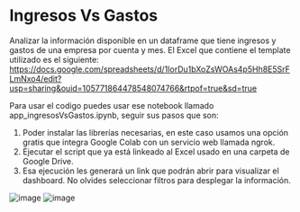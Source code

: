 # Ingresos Vs Gastos
Analizar la información disponible en un dataframe que tiene ingresos y gastos de una empresa por cuenta y mes.
El Excel que contiene el template utilizado es el siguiente:
https://docs.google.com/spreadsheets/d/1IorDu1bXoZsWOAs4p5Hh8E5SrFLmNxo4/edit?usp=sharing&ouid=105771864478548074766&rtpof=true&sd=true

Para usar el codigo puedes usar ese notebook llamado app_ingresosVsGastos.ipynb, seguir sus pasos que son:
1. Poder instalar las librerías necesarias, en este caso usamos una opción gratis que integra Google Colab con un servicio web llamada ngrok.
2. Ejecutar el script que ya está linkeado al Excel usado en una carpeta de Google Drive.
3. Esa ejecución les generará un link que podrán abrir para visualizar el dashboard. No olvides seleccionar filtros para desplegar la información.

![image](https://github.com/user-attachments/assets/ad541aaa-d521-4f65-860e-6c7fb5d21457)
![image](https://github.com/user-attachments/assets/f8aa5ba0-ede1-4772-a570-bc6e1711966a)
